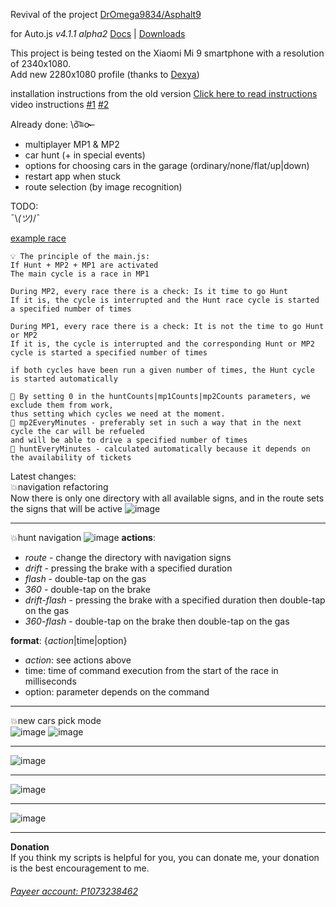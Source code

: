 Revival of the project <a href = "https://github.com/DrOmega9834/Asphalt9" target = "_blank">DrOmega9834\/Asphalt9</a>

for Auto.js *v4.1.1 alpha2* <a href = "https://hyb1996.github.io/AutoJs-Docs/#/?id=%e7%bb%bc%e8%bf%b0" target = "_blank">Docs</a> | <a href = "http://chorblack.top:8000/autojs/Auto.js-4.1.1%20Alpha2.apk" target = "_blank">Downloads</a>

This project is being tested on the Xiaomi Mi 9 smartphone with a resolution of 2340x1080.  
Add new 2280x1080 profile (thanks to <a href = "https://github.com/Dexya" target = "_blank">Dexya</a>)

installation instructions from the old version <a href = "./readme/README_EN.md" target = "_blank">Click here to read instructions</a>  
video instructions <a href = "https://www.youtube.com/watch?v=O-ROD0nzIhE" target = "_blank">#1</a> <a href = "https://www.youtube.com/watch?v=dC_V8fuvykQ" target = "_blank">#2</a>  

Already done: \ō͡≡o˞̶
- multiplayer MP1 & MP2
- car hunt (+ in special events)
- options for choosing cars in the garage (ordinary/none/flat/up|down)
- restart app when stuck
- route selection (by image recognition)

TODO:  
 ¯\\_(ツ)_/¯  

[example race](https://www.youtube.com/watch?v=yx-xXiE0fXM)
```
💡 The principle of the main.js:  
If Hunt + MP2 + MP1 are activated  
The main cycle is a race in MP1  

During MP2, every race there is a check: Is it time to go Hunt  
If it is, the cycle is interrupted and the Hunt race cycle is started a specified number of times  

During MP1, every race there is a check: It is not the time to go Hunt or MP2  
If it is, the cycle is interrupted and the corresponding Hunt or MP2 cycle is started a specified number of times  

if both cycles have been run a given number of times, the Hunt cycle is started automatically  
 
🔹 By setting 0 in the huntCounts|mp1Counts|mp2Counts parameters, we exclude them from work,  
thus setting which cycles we need at the moment.  
🔹 mp2EveryMinutes - preferably set in such a way that in the next cycle the car will be refueled  
and will be able to drive a specified number of times  
🔹 huntEveryMinutes - calculated automatically because it depends on the availability of tickets
```
Latest changes:  
💥navigation refactoring  
Now there is only one directory with all available signs, and in the route sets the signs that will be active 
![image](https://user-images.githubusercontent.com/25618671/155859660-de0f80e0-7660-479b-9e60-939ab20ab3da.png)

<hr>

💥hunt navigation
![image](https://user-images.githubusercontent.com/25618671/152245137-fd79636b-e7fa-4f84-ab56-c99c3053e8ce.png)
__actions__:
- *route* - change the directory with navigation signs  
- *drift* - pressing the brake with a specified duration  
- *flash* - double-tap on the gas  
- *360* - double-tap on the brake  
- *drift-flash* - pressing the brake with a specified duration then double-tap on the gas  
- *360-flash* - double-tap on the brake then double-tap on the gas  

__format__: {*action*|time|option}  
- *action*: see actions above
- time: time of command execution from the start of the race in milliseconds
- option: parameter depends on the command  

<hr>

💥new cars pick mode  
![image](https://user-images.githubusercontent.com/25618671/152342720-a816db41-a0f2-40df-8c9a-901c545c12b8.png)
![image](https://user-images.githubusercontent.com/25618671/152342782-00fbbcbd-e1af-4035-8e93-5ba5959a7a1e.png)

<hr>

![image](https://user-images.githubusercontent.com/25618671/152342822-e86691f0-fb55-4318-9b84-de350041a7cb.png)

<hr>

![image](https://user-images.githubusercontent.com/25618671/152342856-3384f3e0-eaaf-40eb-a486-71d95a6d84cc.png)

<hr>

![image](https://user-images.githubusercontent.com/25618671/152342891-4ee37d45-b6a7-4d23-b15a-6b3c15208c96.png)
___
**Donation**  
If you think my scripts is helpful for you, you can donate me, your donation is the best encouragement to me.  
###### <a href = "https://payeer.com/" target = "_blank">Payeer account: P1073238462</a>
